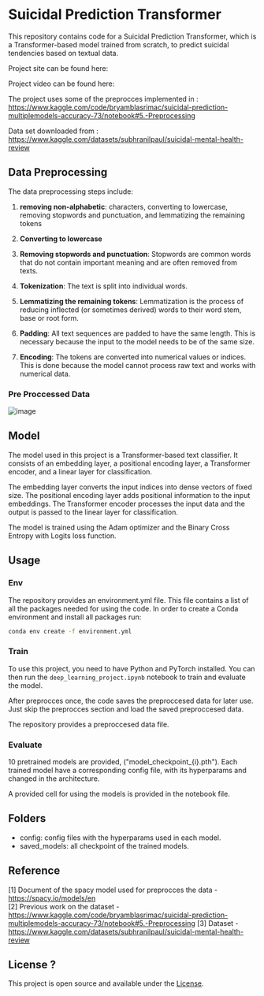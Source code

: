 # Suicidal Prediction Transformer

This repository contains code for a Suicidal Prediction Transformer, which is a Transformer-based model trained from scratch, to predict suicidal tendencies based on textual data.

Project site can be found here:

Project video can be found here: 

The project uses some of the preprocces implemented in :  https://www.kaggle.com/code/bryamblasrimac/suicidal-prediction-multiplemodels-accuracy-73/notebook#5.-Preprocessing 

Data set downloaded from : https://www.kaggle.com/datasets/subhranilpaul/suicidal-mental-health-review


## Data Preprocessing

The data preprocessing steps include:
1. **removing non-alphabetic**: characters, converting to lowercase, removing stopwords and punctuation, and lemmatizing the remaining tokens

2. **Converting to lowercase**
3. **Removing stopwords and punctuation**: Stopwords are common words that do not contain important meaning and are often removed from texts.
4. **Tokenization**: The text is split into individual words.
5. **Lemmatizing the remaining tokens**: Lemmatization is the process of reducing inflected (or sometimes derived) words to their word stem, base or root form.

6. **Padding**: All text sequences are padded to have the same length. This is necessary because the input to the model needs to be of the same size.

7. **Encoding**: The tokens are converted into numerical values or indices. This is done because the model cannot process raw text and works with numerical data.

### Pre Proccessed Data 
![image](https://github.com/DanielOchana/Suicidal-Prediction-Transformer/assets/102607314/f7bd433e-4186-40c1-866c-c8bbafa7cccf)


## Model

The model used in this project is a Transformer-based text classifier. It consists of an embedding layer, a positional encoding layer, a Transformer encoder, and a linear layer for classification.

The embedding layer converts the input indices into dense vectors of fixed size. The positional encoding layer adds positional information to the input embeddings. The Transformer encoder processes the input data and the output is passed to the linear layer for classification.

The model is trained using the Adam optimizer and the Binary Cross Entropy with Logits loss function.

## Usage 
### Env
The repository provides an environment.yml file.
This file contains a list of all the packages needed for using the code. 
In order to create a Conda environment and install all packages run:

``` bash 
conda env create -f environment.yml
```

### Train
To use this project, you need to have Python and PyTorch installed. You can then run the `deep_learning_project.ipynb` notebook to train and evaluate the model.

After preprocces once, the code saves the preproccesed data for later use. 
Just skip the preprocces section and load the saved preproccesed data. 

The repository provides a preproccesed data file. 

### Evaluate

10 pretrained models are provided, ("model_checkpoint_{i}.pth").
Each trained model have a corresponding config file, with its hyperparams and changed in the architecture. 

A provided cell for using the models is provided in the notebook file. 

## Folders
* config: config files with the hyperparams used in each model. 
* saved_models: all checkpoint of the trained models. 

## Reference

[1] Document of the spacy model used for preprocces the data - https://spacy.io/models/en  
[2] Previous work on the dataset -  https://www.kaggle.com/code/bryamblasrimac/suicidal-prediction-multiplemodels-accuracy-73/notebook#5.-Preprocessing 
[3] Dataset - https://www.kaggle.com/datasets/subhranilpaul/suicidal-mental-health-review


## License ?

This project is open source and available under the [License](LICENSE).

